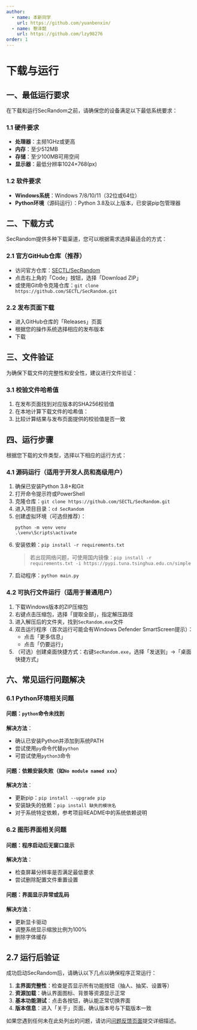```yaml
---
author:
  - name: 本新同学
    url: https://github.com/yuanbenxin/
  - name: 黎泽懿
    url: https://github.com/lzy98276
order: 1
---
```

# 下载与运行

## 一、最低运行要求
在下载和运行SecRandom之前，请确保您的设备满足以下最低系统要求：

### 1.1 硬件要求
- **处理器**：主频1GHz或更高
- **内存**：至少512MB
- **存储**：至少100MB可用空间
- **显示器**：最低分辨率1024×768(px)

### 1.2 软件要求
- **Windows系统**：Windows 7/8/10/11（32位或64位）
- **Python环境**（源码运行）：Python 3.8及以上版本，已安装pip包管理器

## 二、下载方式
SecRandom提供多种下载渠道，您可以根据需求选择最适合的方式：

### 2.1 官方GitHub仓库（推荐）
- 访问官方仓库：[SECTL/SecRandom](https://github.com/SECTL/SecRandom)
- 点击右上角的「Code」按钮，选择「Download ZIP」
- 或使用Git命令克隆仓库：`git clone https://github.com/SECTL/SecRandom.git`

### 2.2 发布页面下载
- 进入GitHub仓库的「Releases」页面
- 根据您的操作系统选择相应的发布版本
- 下载

## 三、文件验证
为确保下载文件的完整性和安全性，建议进行文件验证：

### 3.1 校验文件哈希值
1. 在发布页面找到对应版本的SHA256校验值
2. 在本地计算下载文件的哈希值：
3. 比较计算结果与发布页面提供的校验值是否一致

## 四、运行步骤
根据您下载的文件类型，选择以下相应的运行方式：

### 4.1 源码运行（适用于开发人员和高级用户）

1. 确保已安装Python 3.8+和Git
2. 打开命令提示符或PowerShell
3. 克隆仓库：`git clone https://github.com/SECTL/SecRandom.git`
4. 进入项目目录：`cd SecRandom`
5. 创建虚拟环境（可选但推荐）：
   ```
   python -m venv venv
   .\venv\Scripts\activate
   ```
6. 安装依赖：`pip install -r requirements.txt`
   > 若出现网络问题，可使用国内镜像：`pip install -r requirements.txt -i https://pypi.tuna.tsinghua.edu.cn/simple`
7. 启动程序：`python main.py`

### 4.2 可执行文件运行（适用于普通用户）
1. 下载Windows版本的ZIP压缩包
2. 右键点击压缩包，选择「提取全部」，指定解压路径
3. 进入解压后的文件夹，找到`SecRandom.exe`文件
4. 双击运行程序（首次运行可能会有Windows Defender SmartScreen提示）：
   - 点击「更多信息」
   - 点击「仍要运行」
5. （可选）创建桌面快捷方式：右键`SecRandom.exe`，选择「发送到」→「桌面快捷方式」

## 六、常见运行问题解决

### 6.1 Python环境相关问题
#### 问题：`python`命令未找到
**解决方法**：
- 确认已安装Python并添加到系统PATH
- 尝试使用`py`命令代替`python`
- 可尝试使用`python3`命令

#### 问题：依赖安装失败（如`No module named xxx`）
**解决方法**：
- 更新pip：`pip install --upgrade pip`
- 安装缺失的依赖：`pip install 缺失的模块名`
- 对于系统特定依赖，参考项目README中的系统依赖说明

### 6.2 图形界面相关问题
#### 问题：程序启动后无窗口显示
**解决方法**：
- 检查屏幕分辨率是否满足最低要求
- 尝试删除配置文件重置设置

#### 问题：界面显示异常或乱码
**解决方法**：
- 更新显卡驱动
- 调整系统显示缩放比例为100%
- 删除字体缓存

## 2.7 运行后验证
成功启动SecRandom后，请确认以下几点以确保程序正常运行：

1. **主界面完整性**：检查是否显示所有功能按钮（抽人、抽奖、设置等）
2. **资源加载**：确认界面图标、背景等资源显示正常
3. **基本功能测试**：点击各按钮，确认能正常切换界面
4. **版本信息**：进入「关于」页面，确认版本号与下载版本一致

如果您遇到任何未在此处列出的问题，请访问[问题反馈页面](https://github.com/SECTL/SecRandom/issues)提交详细描述。